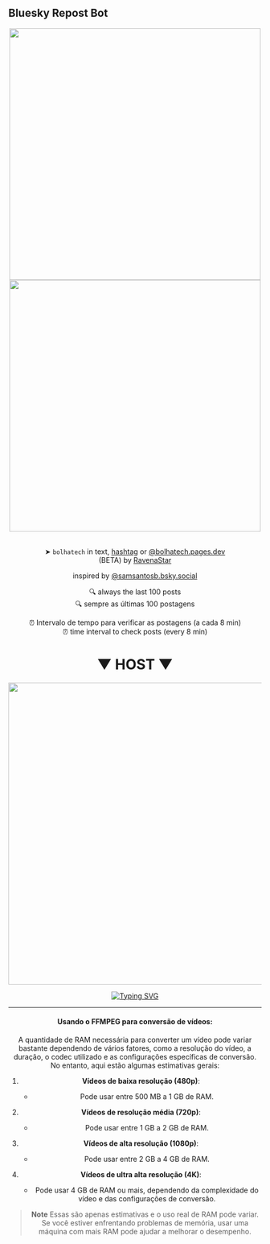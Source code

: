 ## Bluesky Repost Bot 
<div align="center">
<a href="https://docs.bsky.app/">
  <img src="https://i.imgur.com/8HGAasG.png" width="500">
</a>
  <br>
<a href="https://bsky.app/profile/bolhatech.pages.dev" >
  <img src="https://i.imgur.com/2B01blo.png" width="500">
</a>
<br> <br> 

➤ `bolhatech` in text, [hashtag](https://bsky.app/hashtag/bolhatech) or [@bolhatech.pages.dev](https://bsky.app/profile/bolhatech.pages.dev)<br>
(BETA) by [RavenaStar](https://bsky.app/profile/ravenastar.pages.dev)
 
 inspired by [@samsantosb.bsky.social](https://bsky.app/profile/samsantosb.bsky.social)

🔍 always the last 100 posts<br>
🔍 sempre as últimas 100 postagens

⏰ Intervalo de tempo para verificar as postagens (a cada 8 min)<br>
⏰ time interval to check posts (every 8 min)

<div align="center">

# ▼ HOST ▼

<a href="https://discloud.com">
  <img src="https://i.imgur.com/4DhswV6.png" width="600">
</a>

<a href="https://discloud.app"><img src="https://readme-typing-svg.demolab.com?font=Fira+Code&duration=600&pause=500&color=57F287&center=true&vCenter=true&multiline=true&width=200&height=60&lines=%E2%96%B2;CLIQUE+AQUI" alt="Typing SVG" /></a>

</div>

--- 
#### **Usando o FFMPEG para conversão de vídeos:**

A quantidade de RAM necessária para converter um vídeo pode variar bastante dependendo de vários fatores, como a resolução do vídeo, a duração, o codec utilizado e as configurações específicas de conversão. No entanto, aqui estão algumas estimativas gerais:

1. **Vídeos de baixa resolução (480p)**:
   - Pode usar entre 500 MB a 1 GB de RAM.

2. **Vídeos de resolução média (720p)**:
   - Pode usar entre 1 GB a 2 GB de RAM.

3. **Vídeos de alta resolução (1080p)**:
   - Pode usar entre 2 GB a 4 GB de RAM.

4. **Vídeos de ultra alta resolução (4K)**:
   - Pode usar 4 GB de RAM ou mais, dependendo da complexidade do vídeo e das configurações de conversão.
  
> **Note**
> Essas são apenas estimativas e o uso real de RAM pode variar. Se você estiver enfrentando problemas de memória, usar uma máquina com mais RAM pode ajudar a melhorar o desempenho.

